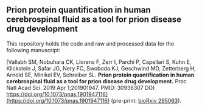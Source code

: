 ## Prion protein quantification in human cerebrospinal fluid as a tool for prion disease drug development

This repository holds the code and raw and processed data for the following manuscript:

[Vallabh SM, Nobuhara CK, Llorens F, Zerr I, Parchi P, Capellari S, Kuhn E, Klickstein J, Safar JG, Nery FC, Swoboda KJ, Geschwind MD, Zetterberg H, Arnold SE, Minikel EV, Schreiber SL. **Prion protein quantification in human cerebrospinal fluid as a tool for prion disease drug development.** Proc Natl Acad Sci. 2019 Apr 1;201901947. PMID: 30936307 DOI: https://doi.org/10.1073/pnas.1901947116](https://doi.org/10.1073/pnas.1901947116) (pre-print: [bioRxiv 295063](https://doi.org/10.1101/295063)).



